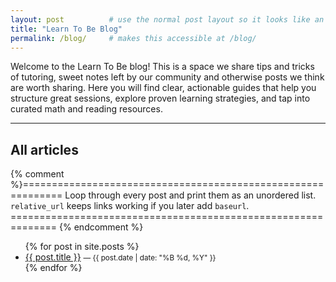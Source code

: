 ```yaml
---
layout: post          # use the normal post layout so it looks like an article
title: "Learn To Be Blog"
permalink: /blog/     # makes this accessible at /blog/
---
```


Welcome to the Learn To Be blog!
This is a space we share tips and tricks of tutoring, sweet notes left by our community and otherwise posts we think are worth sharing. Here you will find clear, actionable guides that help you structure great sessions, explore proven learning strategies, and tap into curated math and reading resources.

---

## All articles

{% comment %}=============================================================
  Loop through every post and print them as an unordered list.
  `relative_url` keeps links working if you later add `baseurl`.
 ============================================================== {% endcomment %}

<ul>
  {% for post in site.posts %}
    <li>
      <a href="{{ post.url | relative_url }}">{{ post.title }}</a>
      <small>— {{ post.date | date: "%B %d, %Y" }}</small>
    </li>
  {% endfor %}
</ul>
